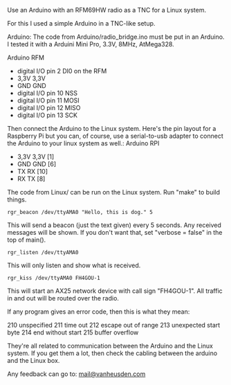 Use an Arduino with an RFM69HW radio as a TNC for a Linux system.

For this I used a simple Arduino in a TNC-like setup.

Arduino:
The code from Arduino/radio_bridge.ino must be put in an Arduino.
I tested it with a Arduini Mini Pro, 3.3V, 8MHz, AtMega328.

Arduino                 RFM
- digital I/O pin 2     DI0 on the RFM
- 3,3V                  3,3V
- GND                   GND
- digital I/O pin 10    NSS
- digital I/O pin 11    MOSI
- digital I/O pin 12    MISO
- digital I/O pin 13    SCK

Then connect the Arduino to the Linux system.
Here's the pin layout for a Raspberry Pi but you can, of course,
use a serial-to-usb adapter to connect the Arduino to your linux
system as well.:
Arduino                 RPI
- 3,3V                  3,3V [1]
- GND                   GND  [6]
- TX                    RX   [10]
- RX                    TX   [8]

The code from Linux/ can be run on the Linux system.
Run "make" to build things.

	rgr_beacon /dev/ttyAMA0 "Hello, this is dog." 5

This will send a beacon (just the text given) every 5 seconds.
Any received messages will be shown. If you don't want that,
set "verbose = false" in the top of main().

	rgr_listen /dev/ttyAMA0

This will only listen and show what is received.

	rgr_kiss /dev/ttyAMA0 FH4GOU-1

This will start an AX25 network device with call sign "FH4GOU-1".
All traffic in and out will be routed over the radio.

If any program gives an error code, then this is what they mean:

210	unspecified
211	time out
212	escape out of range
213	unexpected start byte
214	end without start
215	buffer overflow

They're all related to communication between the Arduino and
the Linux system.
If you get them a lot, then check the cabling between the
arduino and the Linux box.


Any feedback can go to: mail@vanheusden.com
